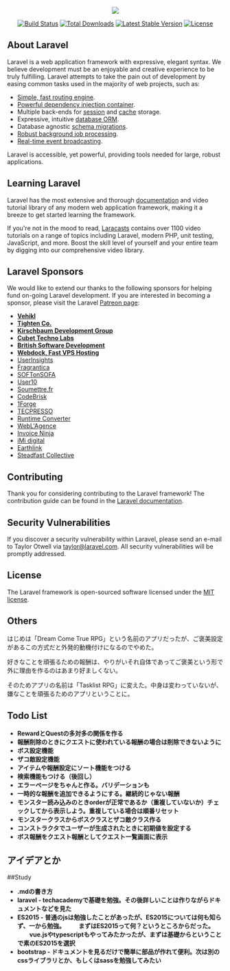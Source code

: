 <p align="center"><img src="https://laravel.com/assets/img/components/logo-laravel.svg"></p>

<p align="center">
<a href="https://travis-ci.org/laravel/framework"><img src="https://travis-ci.org/laravel/framework.svg" alt="Build Status"></a>
<a href="https://packagist.org/packages/laravel/framework"><img src="https://poser.pugx.org/laravel/framework/d/total.svg" alt="Total Downloads"></a>
<a href="https://packagist.org/packages/laravel/framework"><img src="https://poser.pugx.org/laravel/framework/v/stable.svg" alt="Latest Stable Version"></a>
<a href="https://packagist.org/packages/laravel/framework"><img src="https://poser.pugx.org/laravel/framework/license.svg" alt="License"></a>
</p>

## About Laravel

Laravel is a web application framework with expressive, elegant syntax. We believe development must be an enjoyable and creative experience to be truly fulfilling. Laravel attempts to take the pain out of development by easing common tasks used in the majority of web projects, such as:

- [Simple, fast routing engine](https://laravel.com/docs/routing).
- [Powerful dependency injection container](https://laravel.com/docs/container).
- Multiple back-ends for [session](https://laravel.com/docs/session) and [cache](https://laravel.com/docs/cache) storage.
- Expressive, intuitive [database ORM](https://laravel.com/docs/eloquent).
- Database agnostic [schema migrations](https://laravel.com/docs/migrations).
- [Robust background job processing](https://laravel.com/docs/queues).
- [Real-time event broadcasting](https://laravel.com/docs/broadcasting).

Laravel is accessible, yet powerful, providing tools needed for large, robust applications.

## Learning Laravel

Laravel has the most extensive and thorough [documentation](https://laravel.com/docs) and video tutorial library of any modern web application framework, making it a breeze to get started learning the framework.

If you're not in the mood to read, [Laracasts](https://laracasts.com) contains over 1100 video tutorials on a range of topics including Laravel, modern PHP, unit testing, JavaScript, and more. Boost the skill level of yourself and your entire team by digging into our comprehensive video library.

## Laravel Sponsors

We would like to extend our thanks to the following sponsors for helping fund on-going Laravel development. If you are interested in becoming a sponsor, please visit the Laravel [Patreon page](https://patreon.com/taylorotwell):

- **[Vehikl](https://vehikl.com/)**
- **[Tighten Co.](https://tighten.co)**
- **[Kirschbaum Development Group](https://kirschbaumdevelopment.com)**
- **[Cubet Techno Labs](https://cubettech.com)**
- **[British Software Development](https://www.britishsoftware.co)**
- **[Webdock, Fast VPS Hosting](https://www.webdock.io/en)**
- [UserInsights](https://userinsights.com)
- [Fragrantica](https://www.fragrantica.com)
- [SOFTonSOFA](https://softonsofa.com/)
- [User10](https://user10.com)
- [Soumettre.fr](https://soumettre.fr/)
- [CodeBrisk](https://codebrisk.com)
- [1Forge](https://1forge.com)
- [TECPRESSO](https://tecpresso.co.jp/)
- [Runtime Converter](http://runtimeconverter.com/)
- [WebL'Agence](https://weblagence.com/)
- [Invoice Ninja](https://www.invoiceninja.com)
- [iMi digital](https://www.imi-digital.de/)
- [Earthlink](https://www.earthlink.ro/)
- [Steadfast Collective](https://steadfastcollective.com/)

## Contributing

Thank you for considering contributing to the Laravel framework! The contribution guide can be found in the [Laravel documentation](https://laravel.com/docs/contributions).

## Security Vulnerabilities

If you discover a security vulnerability within Laravel, please send an e-mail to Taylor Otwell via [taylor@laravel.com](mailto:taylor@laravel.com). All security vulnerabilities will be promptly addressed.

## License

The Laravel framework is open-sourced software licensed under the [MIT license](https://opensource.org/licenses/MIT).

## Others

はじめは「Dream Come True RPG」という名前のアプリだったが、ご褒美設定があるこの方式だと外発的動機付けになるのでやめた。

好きなことを頑張るための報酬は、やりがいそれ自体であってご褒美という形で外に理由を作るのはあまり好ましくない。

そのためアプリの名前は「Tasklist RPG」に変えた。中身は変わっていないが、嫌なことを頑張るためのアプリということに。

## Todo List
- **RewardとQuestの多対多の関係を作る**
- **報酬削除のときにクエストに使われている報酬の場合は削除できないように**
- **ボス設定機能**
- **ザコ敵設定機能**
- **アイテムや報酬設定にソート機能をつける**
- **検索機能もつける（後回し）**
- **エラーページをちゃんと作る。バリデーションも**
- **一時的な報酬を追加できるようにする。継続的じゃない報酬**
- **モンスター読み込みのときorderが正常であるか（重複していないか）チェックしてから表示しよう。重複している場合は順番リセット**
- **モンスタークラスからボスクラスとザコ敵クラス作る**
- **コンストラクタでユーザーが生成されたときに初期値を設定する**
- **ボス報酬をクエスト報酬としてクエスト一覧画面に表示**

## アイデアとか


##Study
- **.mdの書き方**
- **laravel - techacademyで基礎を勉強。その後詳しいことは作りながらドキュメントなどを見た**
- **ES2015 - 普通のjsは勉強したことがあったが、ES2015については何も知らず、一から勉強。
　　まずはES2015って何？というところからだった。
　　vue.jsやtypescriptもやってみたかったが、まずは基礎からということで素のES2015を選択**
- **bootstrap - ドキュメントを見るだけで簡単に部品が作れて便利。次は別のcssライブラリとか、もしくはsassを勉強してみたい**
